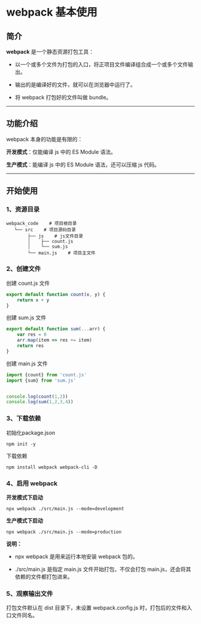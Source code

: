 # webpack 基本使用

## 简介

**webpack** 是一个静态资源打包工具：

- 以一个或多个文件为打包的入口，将正项目文件编译组合成一个或多个文件输出。

- 输出的是编译好的文件，就可以在浏览器中运行了。

- 将 webpack 打包好的文件叫做 bundle。

---

## 功能介绍

webpack 本身的功能是有限的：

**开发模式**：仅能编译 js 中的 ES Module 语法。

**生产模式**：能编译 js 中的 ES Module 语法，还可以压缩 js 代码。

---

## 开始使用

### 1、资源目录

```
webpack_code    # 项目根目录
   └── src    # 项目源码目录
        ├── js    # js文件目录
        │    ├── count.js
        │    └── sum.js
        └── main.js    # 项目主文件
```

### 2、创建文件

创建 count.js 文件

```js
export default function count(x, y) {
    return x + y
}
```

创建 sum.js 文件

```js
export default function sum(...arr) {
    var res = 0
    arr.map(item => res += item)
    return res
}
```

创建 main.js 文件

```js
import {count} from 'count.js'
import {sum} from 'sum.js'


console.log(count(1,2))
console.log(sum(1,2,3,4))
```

### 3、下载依赖

初始化package.json  

```
npm init -y  
```

下载依赖  

```
npm install webpack webpack-cli -D
```

### 4、启用 webpack

**开发模式下启动**

```
npx webpack ./src/main.js --mode=development
```

**生产模式下启动**

```
npx webpack ./src/main.js --mode=production
```

**说明：**

- npx webpack 是用来运行本地安装 webpack 包的。

- ./src/main.js 是指定 main.js 文件开始打包，不仅会打包 main.js，还会将其依赖的文件都打包进来。

### 5、观察输出文件

打包文件默认在 dist 目录下，未设置 webpack.config.js 时，打包后的文件和入口文件同名。
